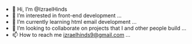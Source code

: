 - 👋 Hi, I’m @IzraelHinds
- 👀 I’m interested in front-end development ...
- 🌱 I’m currently learning html email development ...
- 💞️ I’m looking to collaborate on projects that I and other people build ...
- 📫 How to reach me izraelhinds9@gmail.com ...

<!---
IzraelHinds/IzraelHinds is a ✨ special ✨ repository because its `README.md` (this file) appears on your GitHub profile.
You can click the Preview link to take a look at your changes.
--->
